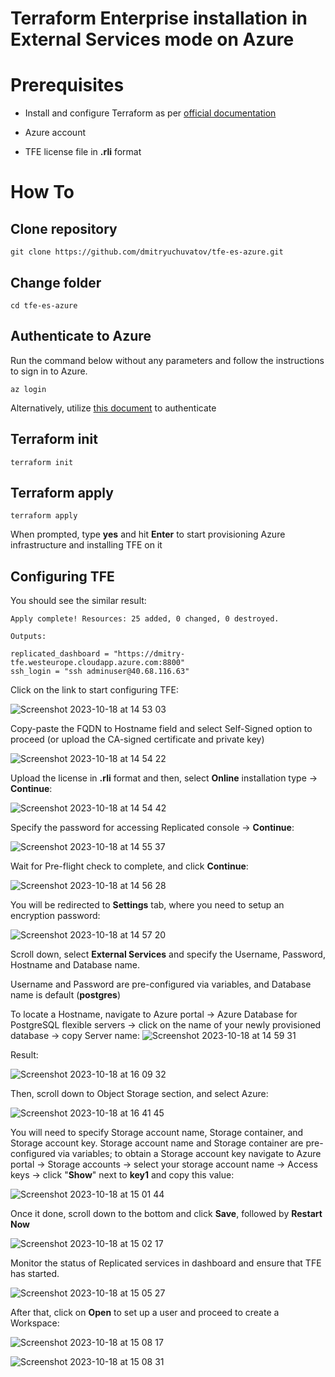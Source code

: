 # Terraform Enterprise installation in External Services mode on Azure

# Prerequisites
* Install and configure Terraform as per [official documentation](https://developer.hashicorp.com/terraform/tutorials/aws-get-started/install-cli)

* Azure account

* TFE license file in **.rli** format

# How To

## Clone repository

```
git clone https://github.com/dmitryuchuvatov/tfe-es-azure.git
```

## Change folder

```
cd tfe-es-azure
```

## Authenticate to Azure

Run the command below without any parameters and follow the instructions to sign in to Azure.

```
az login
```

Alternatively, utilize [this document](https://registry.terraform.io/providers/hashicorp/azuread/latest/docs/guides/azure_cli) to authenticate


## Terraform init

```
terraform init
```

## Terraform apply

```
terraform apply
```

When prompted, type **yes** and hit **Enter** to start provisioning Azure infrastructure and installing TFE on it


## Configuring TFE

You should see the similar result:

```
Apply complete! Resources: 25 added, 0 changed, 0 destroyed.

Outputs:

replicated_dashboard = "https://dmitry-tfe.westeurope.cloudapp.azure.com:8800"
ssh_login = "ssh adminuser@40.68.116.63"
```

Click on the link to start configuring TFE:

![Screenshot 2023-10-18 at 14 53 03](https://github.com/dmitryuchuvatov/tfe-es-azure/assets/119931089/0609acae-32f4-483c-88d5-6f09ef3c7e1b)

Copy-paste the FQDN to Hostname field and select Self-Signed option to proceed (or upload the CA-signed certificate and private key)

![Screenshot 2023-10-18 at 14 54 22](https://github.com/dmitryuchuvatov/tfe-es-azure/assets/119931089/460f718b-1340-4a4f-8982-8c2fef4ced77)

Upload the license in **.rli** format and then, select **Online** installation type -> **Continue**:

![Screenshot 2023-10-18 at 14 54 42](https://github.com/dmitryuchuvatov/tfe-es-azure/assets/119931089/a411b6bc-f0ca-4008-b96a-b136d47b542e)

Specify the password for accessing Replicated console -> **Continue**:

![Screenshot 2023-10-18 at 14 55 37](https://github.com/dmitryuchuvatov/tfe-es-azure/assets/119931089/b896197b-670e-437a-b1da-cfa8486646fc)

Wait for Pre-flight check to complete, and click **Continue**:

![Screenshot 2023-10-18 at 14 56 28](https://github.com/dmitryuchuvatov/tfe-es-azure/assets/119931089/52b7699b-b682-42af-be94-26bd531a6a46)

You will be redirected to **Settings** tab, where you need to setup an encryption password:

![Screenshot 2023-10-18 at 14 57 20](https://github.com/dmitryuchuvatov/tfe-es-azure/assets/119931089/b02f5c25-67b9-40fc-92ef-a4a704b0cf0a)

Scroll down, select **External Services** and specify the Username, Password, Hostname and Database name.

Username and Password are pre-configured via variables, and Database name is default (**postgres**)

To locate a Hostname, navigate to Azure portal -> Azure Database for PostgreSQL flexible servers -> click on the name of your newly provisioned database -> copy Server name:
![Screenshot 2023-10-18 at 14 59 31](https://github.com/dmitryuchuvatov/tfe-es-azure/assets/119931089/3c40e3d0-48ce-4827-8e41-bd97147ceded)

Result: 

![Screenshot 2023-10-18 at 16 09 32](https://github.com/dmitryuchuvatov/tfe-es-azure/assets/119931089/565c8ad4-a194-4d19-89d6-edb4a6c9dbe9)


Then, scroll down to Object Storage section, and select Azure:

![Screenshot 2023-10-18 at 16 41 45](https://github.com/dmitryuchuvatov/tfe-es-azure/assets/119931089/296705b2-0cf2-4fbf-9143-1fed7439399b)

You will need to specify Storage account name, Storage container, and Storage account key.
Storage account name and Storage container are pre-configured via variables; to obtain a Storage account key navigate to Azure portal -> Storage accounts -> select your storage account name -> Access keys -> click "**Show**" next to **key1** and copy this value:

![Screenshot 2023-10-18 at 15 01 44](https://github.com/dmitryuchuvatov/tfe-es-azure/assets/119931089/e96f438f-d48a-475b-821f-12e9b40b1fdd)

Once it done, scroll down to the bottom and click **Save**, followed by **Restart Now**

![Screenshot 2023-10-18 at 15 02 17](https://github.com/dmitryuchuvatov/tfe-es-azure/assets/119931089/d439a53b-c2c4-4726-9da9-20f9c071eab3)

Monitor the status of Replicated services in dashboard and ensure that TFE has started.

![Screenshot 2023-10-18 at 15 05 27](https://github.com/dmitryuchuvatov/tfe-es-azure/assets/119931089/914a9033-641a-482c-9d60-f98581974bc0)

After that, click on **Open** to set up a user and proceed to create a Workspace:

![Screenshot 2023-10-18 at 15 08 17](https://github.com/dmitryuchuvatov/tfe-es-azure/assets/119931089/4a71f11b-589e-4854-a32d-641924336707)

![Screenshot 2023-10-18 at 15 08 31](https://github.com/dmitryuchuvatov/tfe-es-azure/assets/119931089/a86dea39-0215-474a-8f97-c8c79c6872f3)








